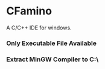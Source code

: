 # CFamino
A C/C++ IDE for windows.

### Only Executable File Available

### Extract MinGW Compiler to C:\
